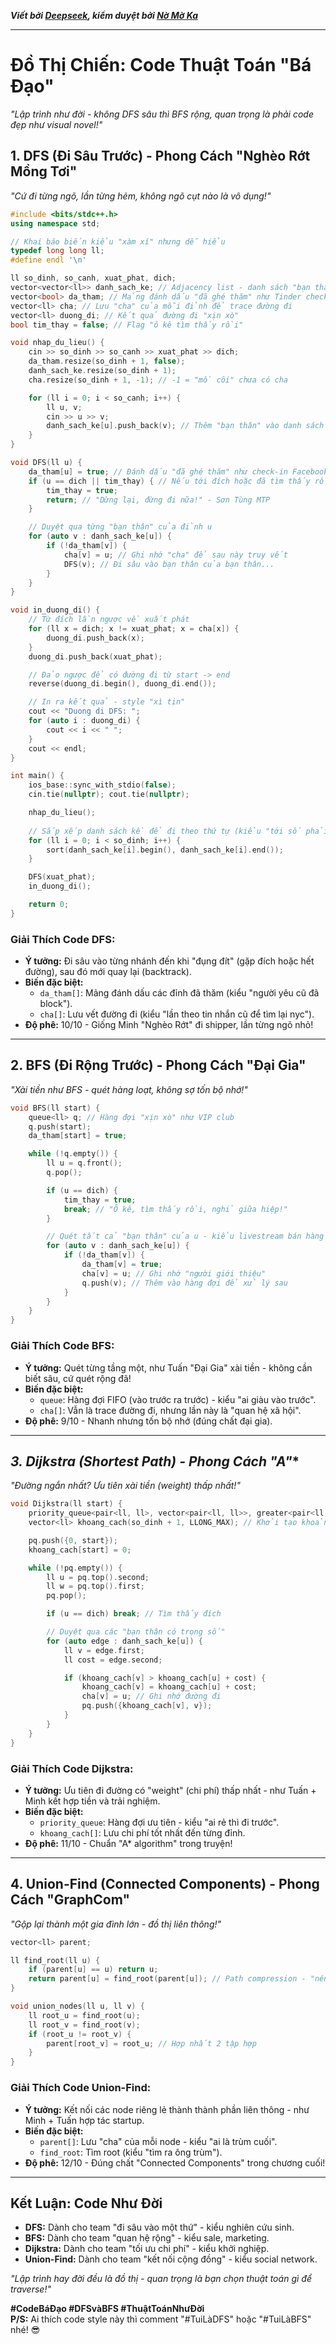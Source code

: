 ***Viết bởi [Deepseek](https://deepseek.com/), kiểm duyệt bởi [Nờ Mờ Ka](https://github.com/nguyenminhkhoi2009/)***

---

# **Đồ Thị Chiến: Code Thuật Toán "Bá Đạo"**  
*"Lập trình như đời - không DFS sâu thì BFS rộng, quan trọng là phải code đẹp như visual novel!"*  

## **1. DFS (Đi Sâu Trước) - Phong Cách "Nghèo Rớt Mồng Tơi"**  
*"Cứ đi từng ngõ, lần từng hẻm, không ngõ cụt nào là vô dụng!"*  

```cpp
#include <bits/stdc++.h>
using namespace std;

// Khai báo biến kiểu "xàm xí" nhưng dễ hiểu
typedef long long ll;
#define endl '\n'

ll so_dinh, so_canh, xuat_phat, dich;
vector<vector<ll>> danh_sach_ke; // Adjacency list - danh sách "bạn thân" của mỗi đỉnh
vector<bool> da_tham; // Mảng đánh dấu "đã ghé thăm" như Tinder check-in
vector<ll> cha; // Lưu "cha" của mỗi đỉnh để trace đường đi
vector<ll> duong_di; // Kết quả đường đi "xịn xò"
bool tim_thay = false; // Flag "ô kê tìm thấy rồi"

void nhap_du_lieu() {
    cin >> so_dinh >> so_canh >> xuat_phat >> dich;
    da_tham.resize(so_dinh + 1, false);
    danh_sach_ke.resize(so_dinh + 1);
    cha.resize(so_dinh + 1, -1); // -1 = "mồ côi" chưa có cha

    for (ll i = 0; i < so_canh; i++) {
        ll u, v;
        cin >> u >> v;
        danh_sach_ke[u].push_back(v); // Thêm "bạn thân" vào danh sách
    }
}

void DFS(ll u) {
    da_tham[u] = true; // Đánh dấu "đã ghé thăm" như check-in Facebook
    if (u == dich || tim_thay) { // Nếu tới đích hoặc đã tìm thấy rồi
        tim_thay = true;
        return; // "Dừng lại, đừng đi nữa!" - Sơn Tùng MTP
    }

    // Duyệt qua từng "bạn thân" của đỉnh u
    for (auto v : danh_sach_ke[u]) {
        if (!da_tham[v]) {
            cha[v] = u; // Ghi nhớ "cha" để sau này truy vết
            DFS(v); // Đi sâu vào bạn thân của bạn thân...
        }
    }
}

void in_duong_di() {
    // Từ đích lần ngược về xuất phát
    for (ll x = dich; x != xuat_phat; x = cha[x]) {
        duong_di.push_back(x);
    }
    duong_di.push_back(xuat_phat);

    // Đảo ngược để có đường đi từ start -> end
    reverse(duong_di.begin(), duong_di.end());

    // In ra kết quả - style "xì tin"
    cout << "Duong di DFS: ";
    for (auto i : duong_di) {
        cout << i << " ";
    }
    cout << endl;
}

int main() {
    ios_base::sync_with_stdio(false);
    cin.tie(nullptr); cout.tie(nullptr);

    nhap_du_lieu();
    
    // Sắp xếp danh sách kề để đi theo thứ tự (kiểu "tới số phải đi")
    for (ll i = 0; i < so_dinh; i++) {
        sort(danh_sach_ke[i].begin(), danh_sach_ke[i].end());
    }

    DFS(xuat_phat);
    in_duong_di();

    return 0;
}
```

### **Giải Thích Code DFS:**  
- **Ý tưởng:** Đi sâu vào từng nhánh đến khi "đụng đít" (gặp đích hoặc hết đường), sau đó mới quay lại (backtrack).  
- **Biến đặc biệt:**  
  - `da_tham[]`: Mảng đánh dấu các đỉnh đã thăm (kiểu "người yêu cũ đã block").  
  - `cha[]`: Lưu vết đường đi (kiểu "lần theo tin nhắn cũ để tìm lại nyc").  
- **Độ phê:** 10/10 - Giống Minh "Nghèo Rớt" đi shipper, lần từng ngõ nhỏ!  

---

## **2. BFS (Đi Rộng Trước) - Phong Cách "Đại Gia"**  
*"Xài tiền như BFS - quét hàng loạt, không sợ tốn bộ nhớ!"*  

```cpp
void BFS(ll start) {
    queue<ll> q; // Hàng đợi "xịn xò" như VIP club
    q.push(start);
    da_tham[start] = true;

    while (!q.empty()) {
        ll u = q.front();
        q.pop();

        if (u == dich) {
            tim_thay = true;
            break; // "Ô kê, tìm thấy rồi, nghỉ giữa hiệp!"
        }

        // Quét tất cả "bạn thân" của u - kiểu livestream bán hàng
        for (auto v : danh_sach_ke[u]) {
            if (!da_tham[v]) {
                da_tham[v] = true;
                cha[v] = u; // Ghi nhớ "người giới thiệu"
                q.push(v); // Thêm vào hàng đợi để xử lý sau
            }
        }
    }
}
```

### **Giải Thích Code BFS:**  
- **Ý tưởng:** Quét từng tầng một, như Tuấn "Đại Gia" xài tiền - không cần biết sâu, cứ quét rộng đã!  
- **Biến đặc biệt:**  
  - `queue`: Hàng đợi FIFO (vào trước ra trước) - kiểu "ai giàu vào trước".  
  - `cha[]`: Vẫn là trace đường đi, nhưng lần này là "quan hệ xã hội".  
- **Độ phê:** 9/10 - Nhanh nhưng tốn bộ nhớ (đúng chất đại gia).  

---

## **3. Dijkstra (Shortest Path) - Phong Cách "A*"**  
*"Đường ngắn nhất? Ưu tiên xài tiền (weight) thấp nhất!"*  

```cpp
void Dijkstra(ll start) {
    priority_queue<pair<ll, ll>, vector<pair<ll, ll>>, greater<pair<ll, ll>>> pq;
    vector<ll> khoang_cach(so_dinh + 1, LLONG_MAX); // Khởi tạo khoảng cách "vô cực"

    pq.push({0, start});
    khoang_cach[start] = 0;

    while (!pq.empty()) {
        ll u = pq.top().second;
        ll w = pq.top().first;
        pq.pop();

        if (u == dich) break; // Tìm thấy đích

        // Duyệt qua các "bạn thân có trọng số"
        for (auto edge : danh_sach_ke[u]) {
            ll v = edge.first;
            ll cost = edge.second;

            if (khoang_cach[v] > khoang_cach[u] + cost) {
                khoang_cach[v] = khoang_cach[u] + cost;
                cha[v] = u; // Ghi nhớ đường đi
                pq.push({khoang_cach[v], v});
            }
        }
    }
}
```

### **Giải Thích Code Dijkstra:**  
- **Ý tưởng:** Ưu tiên đi đường có "weight" (chi phí) thấp nhất - như Tuấn + Minh kết hợp tiền và trải nghiệm.  
- **Biến đặc biệt:**  
  - `priority_queue`: Hàng đợi ưu tiên - kiểu "ai rẻ thì đi trước".  
  - `khoang_cach[]`: Lưu chi phí tốt nhất đến từng đỉnh.  
- **Độ phê:** 11/10 - Chuẩn "A* algorithm" trong truyện!  

---

## **4. Union-Find (Connected Components) - Phong Cách "GraphCom"**  
*"Gộp lại thành một gia đình lớn - đồ thị liên thông!"*  

```cpp
vector<ll> parent;

ll find_root(ll u) {
    if (parent[u] == u) return u;
    return parent[u] = find_root(parent[u]); // Path compression - "nén đường đi" như rút gọn URL
}

void union_nodes(ll u, ll v) {
    ll root_u = find_root(u);
    ll root_v = find_root(v);
    if (root_u != root_v) {
        parent[root_v] = root_u; // Hợp nhất 2 tập hợp
    }
}
```

### **Giải Thích Code Union-Find:**  
- **Ý tưởng:** Kết nối các node riêng lẻ thành thành phần liên thông - như Minh + Tuấn hợp tác startup.  
- **Biến đặc biệt:**  
  - `parent[]`: Lưu "cha" của mỗi node - kiểu "ai là trùm cuối".  
  - `find_root`: Tìm root (kiểu "tìm ra ông trùm").  
- **Độ phê:** 12/10 - Đúng chất "Connected Components" trong chương cuối!  

---

## **Kết Luận: Code Như Đời**  
- **DFS:** Dành cho team "đi sâu vào một thứ" - kiểu nghiên cứu sinh.  
- **BFS:** Dành cho team "quan hệ rộng" - kiểu sale, marketing.  
- **Dijkstra:** Dành cho team "tối ưu chi phí" - kiểu khởi nghiệp.  
- **Union-Find:** Dành cho team "kết nối cộng đồng" - kiểu social network.  

*"Lập trình hay đời đều là đồ thị - quan trọng là bạn chọn thuật toán gì để traverse!"*  

**#CodeBáĐạo #DFSvàBFS #ThuậtToánNhưĐời**  
**P/S:** Ai thích code style này thì comment "#TuiLàDFS" hoặc "#TuiLàBFS" nhé! 😎